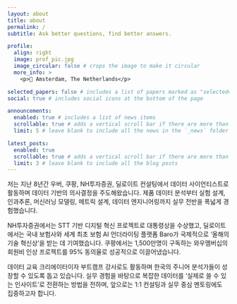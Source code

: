 ```yaml
---
layout: about
title: about
permalink: /
subtitle: Ask better questions, find better answers.

profile:
  align: right
  image: prof_pic.jpg
  image_circular: false # crops the image to make it circular
  more_info: >
    <p>📍 Amsterdam, The Netherlands</p>

selected_papers: false # includes a list of papers marked as "selected={true}"
social: true # includes social icons at the bottom of the page

announcements:
  enabled: true # includes a list of news items
  scrollable: true # adds a vertical scroll bar if there are more than 3 news items
  limit: 5 # leave blank to include all the news in the `_news` folder

latest_posts:
  enabled: true
  scrollable: true # adds a vertical scroll bar if there are more than 3 new posts items
  limit: 3 # leave blank to include all the blog posts
---
```


저는 지난 8년간 우버, 쿠팡, NH투자증권, 딜로이트 컨설팅에서 데이터 사이언티스트로 활동하며 데이터 기반의 의사결정을 주도해왔습니다. 제품 데이터 분석부터 실험 설계, 인과추론, 머신러닝 모델링, 메트릭 설계, 데이터 엔지니어링까지 실무 전반을 폭넓게 경험했습니다.

NH투자증권에서는 STT 기반 디지털 혁신 프로젝트로 대통령상을 수상했고, 딜로이트에서는 국내 보험사와 세계 최초 보험 AI 언더라이팅 플랫폼 Baro가 국제적으로 ‘올해의 기술 혁신상’을 받는 데 기여했습니다. 쿠팡에서는 1,500만명이 구독하는 와우멤버십의 회원비 인상 프로젝트를 95% 동의율로 성공적으로 이끌어냈습니다.

데이터 교육 크리에이터이자 부트캠프 강사로도 활동하며 한국의 주니어 분석가들이 성장할 수 있도록 돕고 있습니다. 실무 경험을 바탕으로 복잡한 데이터를 ‘실제로 쓸 수 있는 인사이트’로 전환하는 방법을 전하며, 앞으로는 1:1 컨설팅과 실무 중심 멘토링에도 집중하고자 합니다.
